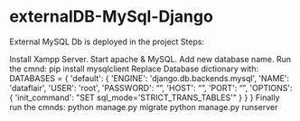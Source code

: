 # externalDB-MySql-Django
External MySQL Db is deployed in the project Steps:

Install Xampp Server.
Start apache & MySQL.
Add new database name.
Run the cmnd: pip install mysqlclient
Replace Database dictionary with: DATABASES = { 'default': { 'ENGINE': 'django.db.backends.mysql', 'NAME': 'dataflair', 'USER': 'root', 'PASSWORD': “”, 'HOST': “”, 'PORT': “”, 'OPTIONS': { 'init_command': "SET sql_mode='STRICT_TRANS_TABLES'" } } }
Finally run the cmnds: python manage.py migrate python manage.py runserver
